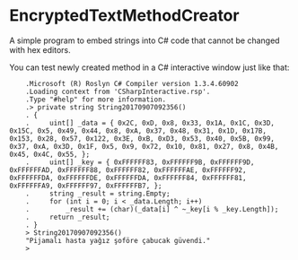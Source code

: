 # EncryptedTextMethodCreator
A simple program to embed strings into C# code that cannot be changed with hex editors.


You can test newly created method in a C# interactive window just like that: 

```
    .Microsoft (R) Roslyn C# Compiler version 1.3.4.60902
    .Loading context from 'CSharpInteractive.rsp'.
    .Type "#help" for more information.
    .> private string String20170907092356()
    . {
    .     uint[] _data = { 0x2C, 0xD, 0x8, 0x33, 0x1A, 0x1C, 0x3D, 0x15C, 0x5, 0x49, 0x44, 0x8, 0xA, 0x37, 0x48, 0x31, 0x1D, 0x17B, 0x153, 0x28, 0x57, 0x122, 0x3E, 0xB, 0xD3, 0x53, 0x40, 0x5B, 0x99, 0x37, 0xA, 0x3D, 0x1F, 0x5, 0x9, 0x72, 0x10, 0x81, 0x27, 0x8, 0x4B, 0x45, 0x4C, 0x55, };
    .     uint[] _key = { 0xFFFFFF83, 0xFFFFFF9B, 0xFFFFFF9D, 0xFFFFFFAD, 0xFFFFFF88, 0xFFFFFF82, 0xFFFFFFAE, 0xFFFFFF92, 0xFFFFFFDA, 0xFFFFFFDE, 0xFFFFFFDA, 0xFFFFFF84, 0xFFFFFF81, 0xFFFFFFA9, 0xFFFFFF97, 0xFFFFFFB7, };
    .     string _result = string.Empty;
    .     for (int i = 0; i < _data.Length; i++)
    .         _result += (char)(_data[i] ^ ~_key[i % _key.Length]);
    .     return _result;
    . }
    > String20170907092356()
    "Pijamalı hasta yağız şoföre çabucak güvendi."
    > 
```
